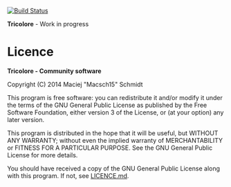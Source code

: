 [![Build Status](https://travis-ci.org/Macsch15/Tricolore.svg)](https://travis-ci.org/Macsch15/Tricolore)

**Tricolore** - Work in progress

Licence
======
**Tricolore - Community software**

Copyright (C) 2014 Maciej "Macsch15" Schmidt

This program is free software: you can redistribute it and/or modify
it under the terms of the GNU General Public License as published by
the Free Software Foundation, either version 3 of the License, or
(at your option) any later version.

This program is distributed in the hope that it will be useful,
but WITHOUT ANY WARRANTY; without even the implied warranty of
MERCHANTABILITY or FITNESS FOR A PARTICULAR PURPOSE.  See the
GNU General Public License for more details.

You should have received a copy of the GNU General Public License
along with this program. If not, see [LICENCE.md](https://github.com/Macsch15/Tricolore/blob/master/LICENSE.md).
